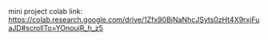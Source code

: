 mini project 
colab link: https://colab.research.google.com/drive/1Zfx90BjNaNhcJSyts0zHt4X9rxjFuaJD#scrollTo=YOnouiR_h_z5

